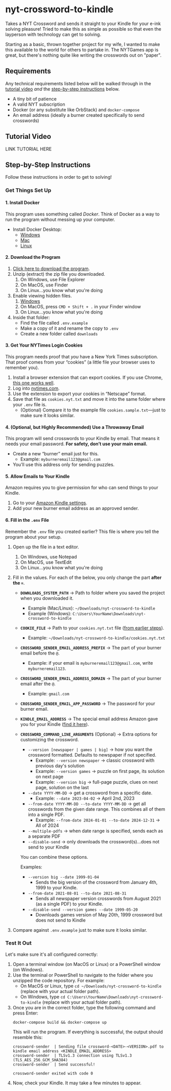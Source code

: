 # nyt-crossword-to-kindle

Takes a NYT Crossword and sends it straight to your Kindle for your e-ink solving pleasure! Tried to make this as simple as possible so that even the layperson with technology can get to solving.

Starting as a basic, thrown together project for my wife, I wanted to make this available to the world for others to partake in. The NYTGames app is great, but there's nothing quite like writing the crosswords out on "paper".

## Requirements

Any technical requirements listed below will be walked through in the [tutorial video](#tutorial-video) *and* the [step-by-step instructions](#step-by-step-instructions) below.

- A tiny bit of patience
- A valid NYT subscription
- Docker (or any substitute like OrbStack) and `docker-compose`
- An email address (ideally a burner created specifically to send crosswords)

## Tutorial Video

LINK TUTORIAL HERE

## Step-by-Step Instructions

Follow these instructions in order to get to solving!

### Get Things Set Up

#### 1. Install Docker
This program uses something called *Docker*. Think of Docker as a way to run the program without messing up your computer.

- Install Docker Desktop:
  - [Windows](https://docs.docker.com/desktop/setup/install/windows-install/)
  - [Mac](https://docs.docker.com/desktop/setup/install/mac-install/)
  - [Linux](https://docs.docker.com/desktop/setup/install/linux/)

#### 2. Download the Program
1. [Click here to download the program](https://github.com/Justinon/nyt-crossword-to-kindle/archive/refs/heads/main.zip).
2. Unzip (extract) the zip file you downloaded.
   1. On Windows, use File Explorer
   2. On MacOS, use Finder
   3. On Linux...you know what you're doing
3. Enable viewing hidden files.
   1. [Windows](https://helpx.adobe.com/x-productkb/global/show-hidden-files-folders-extensions.html)
   2. On MacOS, press `CMD + Shift + .` in your Finder window
   3. On Linux...you know what you're doing
4. Inside that folder:
   - Find the file called `.env.example`
   - Make a copy of it and rename the copy to `.env`
   - Create a new folder called `downloads`

#### 3. Get Your NYTimes Login Cookies
This program needs proof that *you* have a New York Times subscription. That proof comes from your “cookies” (a little file your browser uses to remember you).

1. Install a browser extension that can export cookies. If you use Chrome, [this one works well](https://chromewebstore.google.com/detail/get-cookiestxt-locally/cclelndahbckbenkjhflpdbgdldlbecc).
2. Log into [nytimes.com](https://nytimes.com).
3. Use the extension to export your cookies in “Netscape” format.
4. Save that file as `cookies.nyt.txt` and move it into the same folder where your `.env` file is.
   - (Optional) Compare it to the example file `cookies.sample.txt`—just to make sure it looks similar.

#### 4. (Optional, but Highly Recommended) Use a Throwaway Email
This program will send crosswords to your Kindle by email. That means it needs your email password. **For safety, don’t use your main email.**

- Create a new “burner” email just for this.
  - Example: `myburneremail123@gmail.com`
- You’ll use this address only for sending puzzles.

#### 5. Allow Emails to Your Kindle
Amazon requires you to give permission for who can send things to your Kindle.

1. Go to your [Amazon Kindle settings](https://www.amazon.com/gp/help/customer/display.html?nodeId=GX9XLEVV8G4DB28H).
2. Add your new burner email address as an approved sender.

#### 6. Fill in the `.env` File
Remember the `.env` file you created earlier? This file is where you tell the program about your setup.

1. Open up the file in a text editor.
   1. On Windows, use Notepad
   2. On MacOS, use TextEdit
   3. On Linux...you know what you're doing
2. Fill in the values. For each of the below, you only change the part **after the `=`**. 

   * **`DOWNLOADS_SYSTEM_PATH`** → Path to folder where you saved the project when you downloaded it.
      - Example (Mac/Linux): `~/Downloads/nyt-crossword-to-kindle`
      - Example (Windows): `C:\Users\YourName\Downloads\nyt-crossword-to-kindle`

   * **`COOKIE_FILE`** → Path to your `cookies.nyt.txt` file ([from earlier steps](#3-get-your-nytimes-login-cookies)).
      - Example: `~/Downloads/nyt-crossword-to-kindle/cookies.nyt.txt`

   * **`CROSSWORD_SENDER_EMAIL_ADDRESS_PREFIX`** → The part of your burner email before the `@`.
      - Example: if your email is `myburneremail123@gmail.com`, write `myburneremail123`.

   * **`CROSSWORD_SENDER_EMAIL_ADDRESS_DOMAIN`** → The part of your burner email after the `@`.
      - Example: `gmail.com`

   * **`CROSSWORD_SENDER_EMAIL_APP_PASSWORD`** → The password for your burner email.

   * **`KINDLE_EMAIL_ADDRESS`** → The special email address Amazon gave you for your Kindle
      ([find it here](https://www.amazon.com/sendtokindle/email)).

   * **`CROSSWORD_COMMAND_LINE_ARGUMENTS`** (Optional) → Extra options for customizing the crossword.
      - `--version [newspaper | games | big]` → how you want the crossword formatted. Defaults to newspaper if not specified.
        - Example: `--version newspaper` → classic crossword with previous day's solution
        - Example: `--version games` → puzzle on first page, its solution on next page
        - Example: `--version big` → full-page puzzle, clues on next page, solution on the last
      - `--date YYYY-MM-DD` → get a crossword from a specific date.
        - Example: `--date 2023-04-02` → April 2nd, 2023
      - `--from-date YYYY-MM-DD --to-date YYYY-MM-DD` → get all crosswords from the given date range. This combines all of them into a single PDF.
        - Example: `--from-date 2024-01-01 --to-date 2024-12-31` → All of 2024
      - `--multiple-pdfs` → when date range is specified, sends each as a separate PDF
      - `--disable-send` → only downloads the crossword(s)...does not send to your Kindle
    
      You can combine these options.
      
      Examples:
      - `--version big --date 1999-01-04`
        - Sends the big version of the crossword from January 4th, 1999 to your Kindle.
      - `--from-date 2021-08-01 --to-date 2021-08-31`
        - Sends all newspaper version crosswords from August 2021 (as a single PDF) to your Kindle.
      - `--disable-send --version games --date 1999-05-20`
        - Downloads games version of May 20th, 1999 crossword but does not send to Kindle

3. Compare against `.env.example` just to make sure it looks similar.

### Test It Out
Let's make sure it's all configured correctly:

1. Open a terminal window (on MacOS or Linux) or a PowerShell window (on Windows).
2. Use the terminal or PowerShell to navigate to the folder where you unzipped the code repository. For example:
   - On MacOS or Linux, type `cd ~/Downloads/nyt-crossword-to-kindle` (replace with your actual folder path).
   - On Windows, type `cd C:\Users\YourName\Downloads\nyt-crossword-to-kindle` (replace with your actual folder path).
3. Once you are in the correct folder, type the following command and press Enter:
     ```
     docker-compose build && docker-compose up
     ```
     This will run the program. If everything is successful, the output should resemble this:
     ```
     crossword-sender  | Sending file crossword-<DATE>-<VERSION>.pdf to kindle email address <KINDLE_EMAIL_ADDRESS>
     crossword-sender  | TLSv1.3 connection using TLSv1.3 (TLS_AES_256_GCM_SHA384)
     crossword-sender  | Send successful!

     crossword-sender exited with code 0
     ```
4. Now, check your Kindle. It may take a few minutes to appear.
